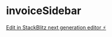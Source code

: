 # invoiceSidebar

[Edit in StackBlitz next generation editor ⚡️](https://stackblitz.com/~/github.com/codeplaygroundspace/invoiceSidebar)